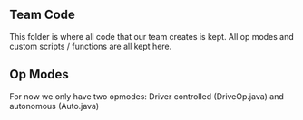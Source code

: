## Team Code

This folder is where all code that our team creates is kept. All op modes and custom scripts / functions are all kept here.

## Op Modes

For now we only have two opmodes: Driver controlled (DriveOp.java) and autonomous (Auto.java)